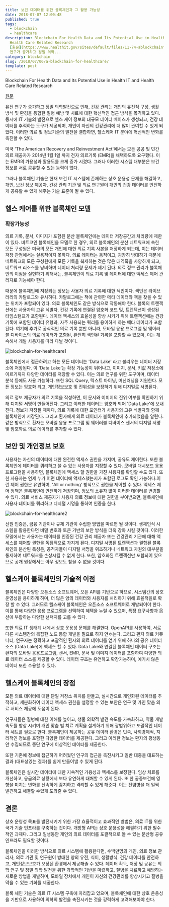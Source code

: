 ```yaml
---
title: 보건 데이터를 위한 블록체인과 그 활용 가능성
date: 2018-07-07 12:00:48
published: true
tags:
  - blockchain
  - healthcare
description: Blockchain For Health Data and Its Potential Use in Health IT and
  Health Care Related Research
  [원문](https://www.healthit.gov/sites/default/files/11-74-ablockchainforhealthcare.pdf)  유전
  연구가 증가하고 정밀 의학...
category: blockchain
slug: /2018/07/06/a-blockchain-for-healthcare/
template: post
---
```

Blockchain For Health Data and Its Potential Use in Health IT and Health Care Related Research

[원문](https://www.healthit.gov/sites/default/files/11-74-ablockchainforhealthcare.pdf)

유전 연구가 증가하고 정밀 의학발전으로 인해, 건강 관리는 개인의 유전적 구성, 생활 방식 및 환경을 통합한 질병 예방 및 치료에 대한 혁신적인 접근 방식을 목격하고 있다. 동시에 IT 기술의 발전으로 헬스 케어 정보의 대규모 데이터 베이스가 생성되고, 건강 데이터를 추적하는 도구가 제공되며, 개인이 자신의 건강관리에 더 많이 관여할 수 있게 되었다. 이러한 의료 및 정보기술의 발전을 결합하면, 헬스케어 IT 분야에 혁신적인 변화를 촉진할 수 있다.

미국 'The American Recovery and Reinvestment Act'에서는 모든 공공 및 민간 의료 제공자가 2014년 1월 1일 까지 전자 의료기록 (EMR)을 채택하도록 요구했다. 이는 EMR의 가용성과 활용도를 크게 증가 시켰다. 그러나 이러한 시스템 대부분은 보건 정보를 서로 공유할 수 있는 능력이 없다.

그러나 블록체인 기술은 현재 보건 IT 시스템에 존재하는 상호 운용성 문제를 해결하고, 개인, 보건 정보 제공자, 건강 관리 기관 및 의료 연구원이 개인의 건강 데이터를 안전하게 공유할 수 있게 해주는 기술 표준이 될 수 있다.

## 헬스 케어를 위한 블록체인 모델

### 확장가능성

의료 기록, 문서, 이미지가 포함된 분산 블록체인에는 데이터 저장공간과 처리량에 제한이 있다. 비트코인 블록체인을 모델로 한 경우, 의료 블록체인의 분산 네트워크에 속한 모든 구성원은 미국의 모든 개인에 대한 의료 기록 사본을 저장하게 되는데, 이는 데이터 저장 관점에서는 실용적이지 못하다. 의료 데이터는 동적이고, 굉장히 방대하기 때문에 네트워크의 모든 구성원에게 모든 기록을 복제하는 것은 많은 대역폭을 사양하게 되고, 네트워크 리소스를 낭비하며 데이터 처리량 문제가 제기 된다. 의료 정보 관리가 블록체인의 이점을 실현하기 위해서는, 블록체인이 의료 기록 및 데이터에 대한 액세스 제어 관리자로 기능해야 한다.

때문에 블록체인에 저장되는 정보는 사용자 의료 기록에 대한 색인이다. 색인은 라이브러리의 카탈로그와 유사하다. 카탈로그에는 책에 관련한 메타 데이터와 책을 찾을 수 있는 위치가 포함되어 있다. 의료 블록체인도 같은 방식으로 작동해야 한다. 블록의 트랜잭션에는 사용자의 고유 식별자, 건강 기록에 연결된 암호화 코드 및, 트랜잭션이 생성된 타임스탬프가 포함된다. 데이터 액세스의 효율성을 향상 시키기 위해 트랜잭션에는 건강기록에 포함된 데이터 유형과, 자주 사용되는 쿼리를 용이하게 하는 메타 데이터가 포함된다. 여기에 추가로 공식적인 의료 기록 뿐만 아니라, 모바일 응용 프로그램 및 웨어러블 디바이스의 의료 데이터가 포함된, 완전히 색인된 기록을 포함할 수 있으며, 이는 계속해서 개발 사용자를 따라 다닐 것이다.

![blockchain-for-healthcare1](../images/blockchain-for-healthcare1.png)

블록체인에서 접근하려고 하는 모든 데이터는 'Data Lake' 라고 불리우는 데이터 저장소에 저장된다. 이 'Data Lake'는 확장 가능성이 뛰어나고, 이미지, 문서, 키값 저장소에 이르기까지 다양한 데이터를 저장할 수 있다. 이는 의료 연구를 위한 도구이며, 데이터 분석 등에도 사용 가능하다. 또한 SQL Query, 텍스트 마이닝, 머신러닝을 지원한다. 모든 정보는 암호화 되고, 개인정보보호 및 진위성을 보장하기 위해 디지털로 서명된다.

의료 정보 제공자가 의료 기록을 작성하면, 이 문서와 이미지의 진위 여부를 확인하기 위해 디지털 서명이 만들어진다. 그리고 이러한 데이터는 암호화 되어 'Data Lake'에 보내진다. 정보가 저장될 때마다, 의료 기록에 대한 포인터가 사용자의 고유 식별자와 함께 블록체인에 저장된다. 그리고 환자에게 의료 데이터가 블록체인에 추가되었음을 알린다. 같은 방식으로 환자는 모바일 응용 프로그램 및 웨어러블 디바이스 센서의 디지털 서명 및 암호화로 의료 데이터를 추가할 수 있다.

## 보안 및 개인정보 보호

사용자는 자신의 데이터에 대한 완전한 액세스 권한을 가지며, 공유도 제어한다. 또한 블록체인에 데이터를 쿼리하고 쓸 수 있는 사용자를 지정할 수 있다. 모바일 대시보드 응용프로그램을 사용하면, 블록체인에 액세스 할 권한을 가진 사용자를 확인할 수도 있다. 또한 사용자는 언제 누가 어떤 데이터에 액세스했는지가 포함된 로그도 확인 가능하다.이런 제어 권한은 유연하며, 'All or nothing' 방식으로 권한을 제어할 수 있다. 액세스 제어 정책은 블록체인에 안전하게 저장되며, 정보의 소유자 많이 이러한 데이터를 변경할 수 있다. 의료 서비스 제공자가 사용자 의료 정보에 대한 권한을 부여받으면, 블록체인에 사용자 데이터를 쿼리하고 디지털 서명을 통하여 인증을 한다. 

![blockchain-for-healthcare2](../images/blockchain-for-healthcare2.png)

신원 인증은, 금융 기관이나 규제 기관이 수립한 방법을 따르면 될 것이다. 생체인식 시스템을 활용한다면 비밀 번호와 토큰 기반의 보안 방식을 더욱 강화 시킬 것이다. 이러한 모델에서는 사용자는 데이터를 인증된 건강 관리 제공자 또는 건강관리 기관에 대해 액세스를 제어할 권한을 독점적으로 가지게 된다. 디지털 서명된 트랜잭션과 결합된 블록체인의 분산된 특성은, 공격자들이 디지털 서명을 위조하거나 네트워크 자원의 대부분을 통제하여 네트워크를 손상시킬 수 없게 한다. 또한, 암호화된 트랜잭션만 포함되어 있으므로 공개 원장에서는 아무 정보도 찾을 수 없을 것이다.

## 헬스케어 블록체인의 기술적 이점

블록체인은 다양한 오픈소스 소프트웨어, 오픈 API를 기반으로 하므로, 시스템간의 상호운영성을 용이하게 하며, 더 많은 양의 데이터와 사용자를 처리하기 위해 효율적을로 확장 할 수 있다. 그러므로 헬스케어 블록체인은 오픈소스 소프트웨어로 개발되어야 한다. 이를 통해 다양한 응용 프로그램을 선택하여 혜택을 누릴 수 있으며, 특정 요구사항과 옵션에 부합하는 다양한 선택지를 고를 수 있다.
 
또한 의료 IT 생태계 내에서 상호 운용성 문제를 해결한다. OpenAPI를 사용하여, 서로 다른 시스템간의 복잡한 노드 통합 개발을 필요로 하지 안ㅎ는다. 그리고 환자 의료 커뮤니티, 연구자는 정확하고 포괄적인 환자의 의료 데이터를 얻기 위해 하나의 공유 데이터 소스 (Data Lake)에 액세스 할 수 있다. Data Lake와 연결된 블록체인 데이터 구조는 환자의 모바일 응용프로그램, 센서, EMR, 문서 및 이미지 데이터를 포함하여 다양한 의료 데이터 소스를 제공할 수 있다. 데이터 구조는 유연하고 확장가능하며, 예기치 않은 데이터 또한 수용할 수 있다.


## 헬스케어 블록체인의 장점

모든 의료 데이터에 대한 단일 저장소 위치를 만들고, 실시간으로 개인화된 데이터를 추적하고, 세분화하여 데이터 액세스 권한을 설정할 수 있는 보안은 연구 및 가인 맞츰 의료 서비스 제공에 도움이 된다.

연구자들은 질병에 대한 이해를 높이고, 생물 의학적 발견 속도를 가속화하고, 약물 개발 속도를 향상 시키며 개인 맞춤 별 치료 계획을 설계하기 위해 광범위하고 포괄적인 데이터 세트를 필요로 한다. 블록체인이 제공하는 공유 데이터 환경은 민족, 사회경제적, 지리적인 정보를 포함한 다양한 데이터를 제공한다. 그리고 이러한 정보는 환자의 평생동안 수집되므로 종단 연구에 이상적인 데이터를 제공한다.

또한 기존에 정보에 접근하기 어려웠던 인구의 접근을 촉진시키고 일반 대중을 대표하는 결과 (대표성있는 결과)를 쉽게 만들어낼 수 있게 된다.

블록체인은 실시간 데이터에 대한 지속적인 가용성과 액세스를 보장한다. 임상 치료를 개선하고, 응급의료 상황에서 보다 유연하게 대처할 수 있게 된다. 또 한 공중보건에 영향을 미치는 변화를 신속하게 감지하고 격리할 수 있게 해준다. 이는 전염병을 더 일찍 발견하고 해결할 수있게 도와줄 수 있다.

## 결론

상호 운영성 목표를 발전시키기 위한 가장 효율적이고 효과적인 방법은, 의료 IT를 위한 국가 기술 인프라를 구축하는 것이다. 개방형 API는 상호 운용성을 해결하기 위한 필수적인 과제다. 그리고 일생동안 개인의 의료 데이터를 포괄적으로 볼 수 있는 분산형 공유 인프라도 필요할 것이다.

블록체인을 이러한 방식으로 의료 시스템에 활용한다면, 수백만명의 개인, 의료 정보 관리자, 의료 기관 및 연구원이 방대한 양의 유전, 식이, 생활방식, 건강 데이터를 안전하고, 개인정보보호가 보장된 환경에서 제공해줄 수 있다. 데이터 확득, 저장 및 공유는 의학 연구 및 정밀 의학 발전을 위한 과학적인 기반을 마련하고, 질병을 치료하고 예방하는 새로운 방법을 개발하며, 모바일 장치에서 개인이 자신의 건강관리를 향상시키고 질병을 막을 수 있는 기회를 제공한다.

블록 체인 기술은 의료 IT 시스템 구축에 자리잡고 있으며, 블록체인에 대한 상호 운용성을 기반으로 사용하여 의학의 발전을 촉진시키는 것을 강력하게 고려해보아야 한다.